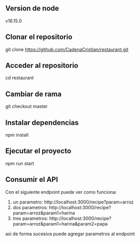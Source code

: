 ## Version de node
v16.15.0

## Clonar el repositorio
git clone https://github.com/CadenaCristian/restaurant.git

## Acceder al repositorio
cd restaurant

## Cambiar de rama
git checkout master

## Instalar dependencias
npm install

## Ejecutar el proyecto
npm run start

## Consumir el API
Con el siguiente endpoint puede ver como funciona:
1. un parametro: http://localhost:3000/recipe?param=arroz
2. dos parametros: http://localhost:3000/recipe?param=arroz&param1=harina
3. tres parametros: http://localhost:3000/recipe?param=arroz&param1=harina&param2=papa

asi de forma sucesiva puede agregar parametros al endpoint